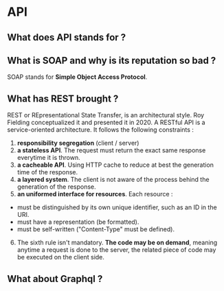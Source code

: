 # API
## What does API stands for ?
## What is SOAP and why is its reputation so bad ?
SOAP stands for **Simple Object Access Protocol**.
## What has REST brought ?
REST or REpresentational State Transfer, is an architectural style. Roy Fielding conceptualized it and presented it in 2020.
A RESTful API is a service-oriented architecture. It follows the following constraints :
1. **responsibility segregation** (client / server)
2. **a stateless API**. The request must return the exact same response everytime it is thrown.
3. **a cacheable API**. Using HTTP cache to reduce at best the generation time of the response.
4. **a layered system**. The client is not aware of the process behind the generation of the response.
5. **an uniformed interface for resources**. Each resource :
- must be distinguished by its own unique identifier, such as an ID in the URI.
- must have a representation (be formatted).
- must be self-written ("Content-Type" must be defined).
6. The sixth rule isn't mandatory. **The code may be on demand**, meaning anytime a request is done to the server, the related piece of code may be executed on the client side.
## What about Graphql ?
